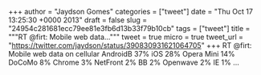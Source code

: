 
+++
author = "Jaydson Gomes"
categories = ["tweet"]
date = "Thu Oct 17 13:25:30 +0000 2013"
draft = false
slug = "24954c281681ecc79ee81e3fb6d13b33f79b10cb"
tags = ["tweet"]
title = """RT @firt: Mobile web data..."""
tweet = true
micro = true
tweet_url = "https://twitter.com/jaydson/status/390830931621064705"
+++
RT @firt: Mobile web data on cellular 
AndroidB 37% 
iOS 28% 
Opera Mini 14% 
DoCoMo 8% 
Chrome 3% 
NetFront 2% 
BB 2% 
Openwave 2% 
IE 1% …
